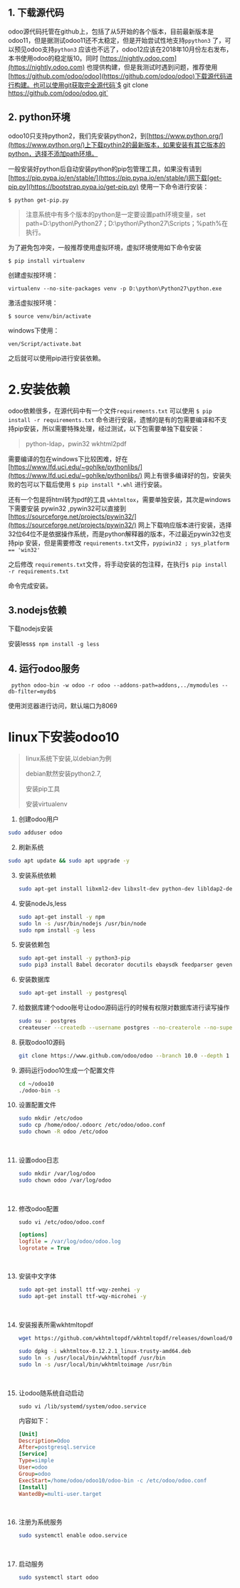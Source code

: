 ## 1. 下载源代码

odoo源代码托管在github上，包括了从5开始的各个版本，目前最新版本是odoo11，但是据测试odoo11还不太稳定，但是开始尝试性地支持`ppython3` 了，可以预见odoo支持`python3` 应该也不远了，odoo12应该在2018年10月份左右发布，本书使用odoo的稳定版10。同时 [https://nightly.odoo.com](https://nightly.odoo.com) 也提供构建，但是我测试时遇到问题，推荐使用[https://github.com/odoo/odoo](https://github.com/odoo/odoo)下载源代码进行构建。也可以使用git获取完全源代码`$ git clone https://github.com/odoo/odoo.git`

## 2. python环境

odoo10只支持python2，我们先安装python2，到[https://www.python.org/](https://www.python.org/)上下载pythin2的最新版本，如果安装有其它版本的python，选择不添加path环境。

一般安装好python后自动安装python的pip包管理工具，如果没有请到[https://pip.pypa.io/en/stable/](https://pip.pypa.io/en/stable/)网下载[get-pip.py](https://bootstrap.pypa.io/get-pip.py) 使用一下命令进行安装：

```
$ python get-pip.py
```

> 注意系统中有多个版本的python是一定要设置path环境变量，set path=D:\python\Python27；D:\python\Python27\Scripts；%path%在执行。

为了避免包冲突，一般推荐使用虚拟环境，虚拟环境使用如下命令安装

```
$ pip install virtualenv
```

创建虚拟按环境：

```
virtualenv --no-site-packages venv -p D:\python\Python27\python.exe
```

激活虚拟按环境：

```
$ source venv/bin/activate
```

windows下使用：

```
ven/Script/activate.bat
```

之后就可以使用pip进行安装依赖。

# 2.安装依赖

odoo依赖很多，在源代码中有一个文件`requirements.txt`  可以使用 `$ pip install -r requirements.txt`  命令进行安装，遗憾的是有的包需要编译和不支持pip安装，所以需要特殊处理，经过测试，以下包需要单独下载安装：

> python-ldap，pwin32 wkhtml2pdf

需要编译的包在windows下比较困难，好在 [https://www.lfd.uci.edu/~gohlke/pythonlibs/](https://www.lfd.uci.edu/~gohlke/pythonlibs/) 网上有很多编译好的包，安装失败的包可以下载后使用 `$ pip install *.whl` 进行安装。

还有一个包是将html转为pdf的工具 `wkhtmltox`，需要单独安装，其次是windows下需要安装 pywin32 ,pywin32可以直接到 [https://sourceforge.net/projects/pywin32/](https://sourceforge.net/projects/pywin32/) 网上下载响应版本进行安装，选择32位64位不是依据操作系统，而是python解释器的版本，不过最近pywin32也支持pip 安装，但是需要修改  `requirements.txt`文件，`pypiwin32 ; sys_platform == 'win32'`

之后修改 `requirements.txt`文件，将手动安装的包注释，在执行`$ pip install -r requirements.txt`

命令完成安装。

## 3.nodejs依赖

下载nodejs安装

安装less`$ npm install -g less`

## 4. 运行odoo服务

` python odoo-bin -w odoo -r odoo --addons-path=addons,../mymodules --db-filter=mydb$`

使用浏览器进行访问，默认端口为8069

# linux下安装odoo10

> linux系统下安装,以debian为例
>
> debian默然安装python2.7,
>
> 安装pip工具
>
> 安装virtualenv

1. 创建odoo用户
  ```bash
  sudo adduser odoo
  ```

2. 刷新系统
  ```bash
  sudo apt update && sudo apt upgrade -y
  ```

3. 安装系统依赖

    ```bash
    sudo apt-get install libxml2-dev libxslt-dev python-dev libldap2-dev libsasl2-dev
    ```

4. 安装nodeJs,less

    ```bash
    sudo apt-get install -y npm
    sudo ln -s /usr/bin/nodejs /usr/bin/node
    sudo npm install -g less
    ```

5. 安装依赖包
    ```bash
    sudo apt-get install -y python3-pip
    sudo pip3 install Babel decorator docutils ebaysdk feedparser gevent greenlet html2text Jinja2 lxml Mako MarkupSafe mock num2words ofxparse passlib Pillow psutil psycogreen psycopg2 pydot pyparsing PyPDF2 pyserial python-dateutil python-openid pytz pyusb PyYAML qrcode reportlab requests six suds-jurko vatnumber vobject Werkzeug XlsxWriter xlwt xlrd
    ```

6. 安装数据库

    ```bash
    sudo apt-get install -y postgresql
    ```

7. 给数据库建个odoo账号让odoo源码运行的时候有权限对数据库进行读写操作

    ```bash
    sudo su - postgres
    createuser --createdb --username postgres --no-createrole --no-superuser --pwprompt odoo
    ```

8. 获取odoo10源码

    ```bash
    git clone https://www.github.com/odoo/odoo --branch 10.0 --depth 1 --single-branch ./odoo10
    ```

9. 源码运行odoo10生成一个配置文件

    ```bash
    cd ~/odoo10
    ./odoo-bin -s
    ```

10. 设置配置文件

    ```bash
    sudo mkdir /etc/odoo
    sudo cp /home/odoo/.odoorc /etc/odoo/odoo.conf
    sudo chown -R odoo /etc/odoo
    ```

    ​

11. 设置odoo日志

     ```bash
     sudo mkdir /var/log/odoo
     sudo chown odoo /var/log/odoo
     ```

     ​

12. 修改odoo配置

     `sudo vi /etc/odoo/odoo.conf`

     ```ini
     [options]
     logfile = /var/log/odoo/odoo.log
     logrotate = True
     ```

     ​

13. 安装中文字体

     ```bash
     sudo apt-get install ttf-wqy-zenhei -y
     sudo apt-get install ttf-wqy-microhei -y
     ```

     ​

14. 安装报表所需wkhtmltopdf

     ```bash
     wget https://github.com/wkhtmltopdf/wkhtmltopdf/releases/download/0.12.2.1/wkhtmltox-0.12.2.1_linux-trusty-amd64.deb
     ```

     ```bash
     sudo dpkg -i wkhtmltox-0.12.2.1_linux-trusty-amd64.deb
     sudo ln -s /usr/local/bin/wkhtmltopdf /usr/bin
     sudo ln -s /usr/local/bin/wkhtmltoimage /usr/bin
     ```

     ​

15. 让odoo随系统自动启动

     `sudo vi /lib/systemd/system/odoo.service`

     内容如下：

     ```ini
     [Unit]
     Description=Odoo
     After=postgresql.service
     [Service]
     Type=simple
     User=odoo
     Group=odoo
     ExecStart=/home/odoo/odoo10/odoo-bin -c /etc/odoo/odoo.conf
     [Install]
     WantedBy=multi-user.target
     ```

     ​

16. 注册为系统服务

     ```bash
     sudo systemctl enable odoo.service
     ```

     ​

17. 启动服务

     ```bash
     sudo systemctl start odoo
     ```

     ​

